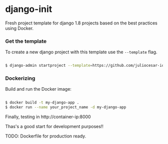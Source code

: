 # django-init

Fresh project template for django 1.8 projects based on the best practices using Docker.

### Get the template

To create a new django project with this template use the `--template` flag.

```bash

$ django-admin startproject --template=https://github.com/juliocesar-io/django-init/zipball/master --extension=py,gitignore your_project_name

```

### Dockerizing

Build and run the Docker image:

```bash

$ docker build -t my-django-app .
$ docker run --name your_project_name -d my-django-app

```

Finally, testing in http://container-ip:8000


Thas's a good start for development purposes!!

TODO: Dockerfile for production ready.
